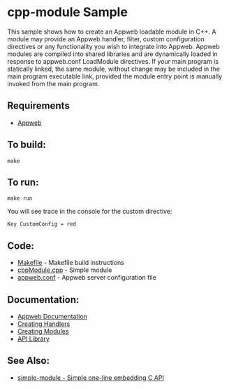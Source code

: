 cpp-module Sample
===

This sample shows how to create an Appweb loadable module in C++. A module may provide an Appweb handler,
filter, custom configuration directives or any functionality you wish to integrate into Appweb. Appweb modules
are compiled into shared libraries and are dynamically loaded in response to appweb.conf LoadModule directives.
If your main program is statically linked, the same module, without change may be included in the main program
executable link, provided the module entry point is manually invoked from the main program.

Requirements
---
* [Appweb](https://www.embedthis.com/appweb/download.html)

To build:
---
    make

To run:
---
    make run

You will see trace in the console for the custom directive:

    Key CustomConfig = red

Code:
---
* [Makefile](Makefile) - Makefile build instructions
* [cppModule.cpp](cppModule.cpp) - Simple module
* [appweb.conf](appweb.conf) - Appweb server configuration file

Documentation:
---
* [Appweb Documentation](https://www.embedthis.com/appweb/doc/index.html)
* [Creating Handlers](https://www.embedthis.com/appweb/doc/developers/handlers.html)
* [Creating Modules](https://www.embedthis.com/appweb/doc/developers/modules.html)
* [API Library](https://www.embedthis.com/appweb/doc/ref/native.html)

See Also:
---
* [simple-module - Simple one-line embedding C API](../simple-module/README.md)
